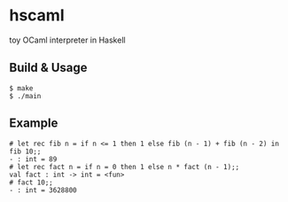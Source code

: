 # hscaml

toy OCaml interpreter in Haskell

## Build & Usage
```
$ make
$ ./main
```

## Example
```
# let rec fib n = if n <= 1 then 1 else fib (n - 1) + fib (n - 2) in fib 10;;
- : int = 89
# let rec fact n = if n = 0 then 1 else n * fact (n - 1);;
val fact : int -> int = <fun>
# fact 10;;
- : int = 3628800
```
